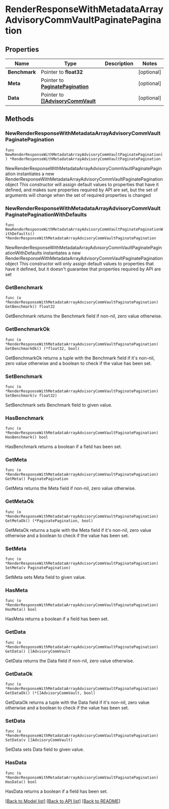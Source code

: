 # RenderResponseWithMetadataArrayAdvisoryCommVaultPaginatePagination

## Properties

Name | Type | Description | Notes
------------ | ------------- | ------------- | -------------
**Benchmark** | Pointer to **float32** |  | [optional] 
**Meta** | Pointer to [**PaginatePagination**](PaginatePagination.md) |  | [optional] 
**Data** | Pointer to [**[]AdvisoryCommVault**](AdvisoryCommVault.md) |  | [optional] 

## Methods

### NewRenderResponseWithMetadataArrayAdvisoryCommVaultPaginatePagination

`func NewRenderResponseWithMetadataArrayAdvisoryCommVaultPaginatePagination() *RenderResponseWithMetadataArrayAdvisoryCommVaultPaginatePagination`

NewRenderResponseWithMetadataArrayAdvisoryCommVaultPaginatePagination instantiates a new RenderResponseWithMetadataArrayAdvisoryCommVaultPaginatePagination object
This constructor will assign default values to properties that have it defined,
and makes sure properties required by API are set, but the set of arguments
will change when the set of required properties is changed

### NewRenderResponseWithMetadataArrayAdvisoryCommVaultPaginatePaginationWithDefaults

`func NewRenderResponseWithMetadataArrayAdvisoryCommVaultPaginatePaginationWithDefaults() *RenderResponseWithMetadataArrayAdvisoryCommVaultPaginatePagination`

NewRenderResponseWithMetadataArrayAdvisoryCommVaultPaginatePaginationWithDefaults instantiates a new RenderResponseWithMetadataArrayAdvisoryCommVaultPaginatePagination object
This constructor will only assign default values to properties that have it defined,
but it doesn't guarantee that properties required by API are set

### GetBenchmark

`func (o *RenderResponseWithMetadataArrayAdvisoryCommVaultPaginatePagination) GetBenchmark() float32`

GetBenchmark returns the Benchmark field if non-nil, zero value otherwise.

### GetBenchmarkOk

`func (o *RenderResponseWithMetadataArrayAdvisoryCommVaultPaginatePagination) GetBenchmarkOk() (*float32, bool)`

GetBenchmarkOk returns a tuple with the Benchmark field if it's non-nil, zero value otherwise
and a boolean to check if the value has been set.

### SetBenchmark

`func (o *RenderResponseWithMetadataArrayAdvisoryCommVaultPaginatePagination) SetBenchmark(v float32)`

SetBenchmark sets Benchmark field to given value.

### HasBenchmark

`func (o *RenderResponseWithMetadataArrayAdvisoryCommVaultPaginatePagination) HasBenchmark() bool`

HasBenchmark returns a boolean if a field has been set.

### GetMeta

`func (o *RenderResponseWithMetadataArrayAdvisoryCommVaultPaginatePagination) GetMeta() PaginatePagination`

GetMeta returns the Meta field if non-nil, zero value otherwise.

### GetMetaOk

`func (o *RenderResponseWithMetadataArrayAdvisoryCommVaultPaginatePagination) GetMetaOk() (*PaginatePagination, bool)`

GetMetaOk returns a tuple with the Meta field if it's non-nil, zero value otherwise
and a boolean to check if the value has been set.

### SetMeta

`func (o *RenderResponseWithMetadataArrayAdvisoryCommVaultPaginatePagination) SetMeta(v PaginatePagination)`

SetMeta sets Meta field to given value.

### HasMeta

`func (o *RenderResponseWithMetadataArrayAdvisoryCommVaultPaginatePagination) HasMeta() bool`

HasMeta returns a boolean if a field has been set.

### GetData

`func (o *RenderResponseWithMetadataArrayAdvisoryCommVaultPaginatePagination) GetData() []AdvisoryCommVault`

GetData returns the Data field if non-nil, zero value otherwise.

### GetDataOk

`func (o *RenderResponseWithMetadataArrayAdvisoryCommVaultPaginatePagination) GetDataOk() (*[]AdvisoryCommVault, bool)`

GetDataOk returns a tuple with the Data field if it's non-nil, zero value otherwise
and a boolean to check if the value has been set.

### SetData

`func (o *RenderResponseWithMetadataArrayAdvisoryCommVaultPaginatePagination) SetData(v []AdvisoryCommVault)`

SetData sets Data field to given value.

### HasData

`func (o *RenderResponseWithMetadataArrayAdvisoryCommVaultPaginatePagination) HasData() bool`

HasData returns a boolean if a field has been set.


[[Back to Model list]](../README.md#documentation-for-models) [[Back to API list]](../README.md#documentation-for-api-endpoints) [[Back to README]](../README.md)


